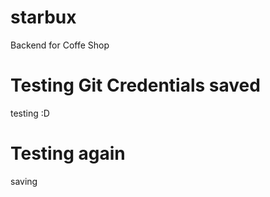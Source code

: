 # starbux
Backend for Coffe Shop

# Testing Git Credentials saved
testing :D

# Testing again
saving